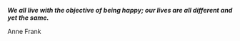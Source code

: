 _**We all live with the objective of being happy; our lives are all different and yet the same.**_

Anne Frank